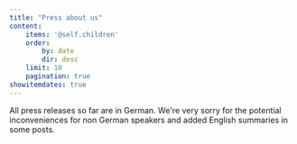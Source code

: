 ```yaml
---
title: "Press about us"
content:
    items: '@self.children'
    order:
        by: date
        dir: desc
    limit: 10
    pagination: true
showitemdates: true
---
```


All press releases so far are in German. We're very sorry for the potential inconveniences for non German speakers and added English summaries in some posts.
